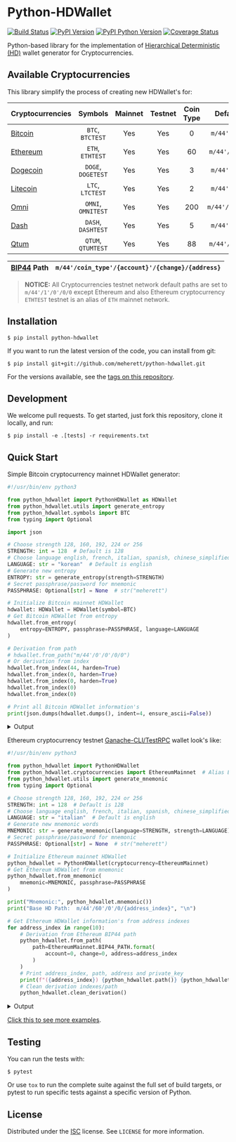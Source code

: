 # Python-HDWallet

[![Build Status](https://travis-ci.org/meherett/python-hdwallet.svg?branch=master)](https://travis-ci.org/meherett/python-hdwallet?branch=master)
[![PyPI Version](https://img.shields.io/pypi/v/python-hdwallet.svg?color=blue)](https://pypi.org/project/python-hdwallet)
[![PyPI Python Version](https://img.shields.io/pypi/pyversions/python-hdwallet.svg)](https://pypi.org/project/python-hdwallet)
[![Coverage Status](https://coveralls.io/repos/github/meherett/python-hdwallet/badge.svg?branch=master)](https://coveralls.io/github/meherett/python-hdwallet?branch=master)

Python-based library for the implementation of [Hierarchical Deterministic (HD)](https://github.com/bitcoin/bips/blob/master/bip-0032.mediawiki) wallet generator for Cryptocurrencies.

## Available Cryptocurrencies

This library simplify the process of creating new HDWallet's for:

| Cryptocurrencies                                         | Symbols             | Mainnet | Testnet | Coin Type | Default Paths       |
| :------------------------------------------------------- | :-----------------: | :-----: | :-----: | :-------: | :-----------------: |
| [Bitcoin](https://github.com/bitcoin/bitcoin)            |  `BTC`, `BTCTEST`   | Yes     | Yes     | 0         | `m/44'/0'/0'/0/0`   |
| [Ethereum](https://github.com/ethereum/go-ethereum)      |  `ETH`, `ETHTEST`   | Yes     | Yes     | 60        | `m/44'/60'/0'/0/0`  |
| [Dogecoin](https://github.com/dogecoin/dogecoin)         |  `DOGE`, `DOGETEST` | Yes     | Yes     | 3         | `m/44'/3'/0'/0/0`   |
| [Litecoin](https://github.com/litecoin-project/litecoin) |  `LTC`, `LTCTEST`   | Yes     | Yes     | 2         | `m/44'/2'/0'/0/0`   |
| [Omni](https://github.com/omnilayer/omnicore)            |  `OMNI`, `OMNITEST` | Yes     | Yes     | 200       | `m/44'/200'/0'/0/0` |
| [Dash](https://github.com/dashpay/dash)                  |  `DASH`, `DASHTEST` | Yes     | Yes     | 5         | `m/44'/5'/0'/0/0`   |
| [Qtum](https://github.com/qtumproject/qtum)              |  `QTUM`, `QTUMTEST` | Yes     | Yes     | 88        | `m/44'/88'/0'/0/0`  |

 [BIP44](https://github.com/bitcoin/bips/blob/master/bip-0044.mediawiki) Path | `m/44'/coin_type'/{account}'/{change}/{address}`
 ---------------------------------------------------------------------------: | :-----------------------------------------------

> **NOTICE:** All Cryptocurrencies testnet network default paths are set to `m/44'/1'/0'/0/0` except Ethereum and also Ethereum cryptocurrency `ETHTEST` testnet is an alias of `ETH` mainnet network.

## Installation

```
$ pip install python-hdwallet
```

If you want to run the latest version of the code, you can install from git:

```
$ pip install git+git://github.com/meherett/python-hdwallet.git
```

For the versions available, see the [tags on this repository](https://github.com/meherett/python-hdwallet/tags).

## Development

We welcome pull requests. To get started, just fork this repository, clone it locally, and run:

```
$ pip install -e .[tests] -r requirements.txt
```

## Quick Start

Simple Bitcoin cryptocurrency mainnet HDWallet generator:

```python
#!/usr/bin/env python3

from python_hdwallet import PythonHDWallet as HDWallet
from python_hdwallet.utils import generate_entropy
from python_hdwallet.symbols import BTC
from typing import Optional

import json

# Choose strength 128, 160, 192, 224 or 256
STRENGTH: int = 128  # Default is 128
# Choose language english, french, italian, spanish, chinese_simplified, chinese_traditional, japanese or korean
LANGUAGE: str = "korean"  # Default is english
# Generate new entropy
ENTROPY: str = generate_entropy(strength=STRENGTH)
# Secret passphrase/password for mnemonic
PASSPHRASE: Optional[str] = None  # str("meherett")

# Initialize Bitcoin mainnet HDWallet
hdwallet: HDWallet = HDWallet(symbol=BTC)
# Get Bitcoin HDWallet from entropy
hdwallet.from_entropy(
    entropy=ENTROPY, passphrase=PASSPHRASE, language=LANGUAGE
)

# Derivation from path
# hdwallet.from_path("m/44'/0'/0'/0/0")
# Or derivation from index
hdwallet.from_index(44, harden=True)
hdwallet.from_index(0, harden=True)
hdwallet.from_index(0, harden=True)
hdwallet.from_index(0)
hdwallet.from_index(0)

# Print all Bitcoin HDWallet information's
print(json.dumps(hdwallet.dumps(), indent=4, ensure_ascii=False))
```

<details>
  <summary>Output</summary><br/>

```json5
{
    "cryptocurrency": "Bitcoin",
    "symbol": "BTC",
    "network": "mainnet",
    "entropy": "e79e3c68ec0fd87a1fb4289724e2f607",
    "mnemonic": "페인트 할인 궁극적 최종 효율적 모습 실례 안방 오직 냉동 정말 고급",
    "language": "korean",
    "passphrase": null,
    "seed": "f134313acb31294a7ab9a931106390fc14af858aea142cafcb0c75077436c07964e81269a1e700c0593da0d844de64c0cb2b3fbbe722f4ae0fd105c788bea6ad",
    "root_xprivate_key": "xprv9s21ZrQH143K324MxoQyDscpGqomWQtxkrr5v98GjfrTs2tkLq5RDYqxAjck9dRKfnPNFDoFqStXjd1bQDAY5BaX67DuscMAgd41fjQwAdX",
    "root_xpublic_key": "xpub661MyMwAqRbcFW8q4pwyb1ZYpseFuscp85mgiXXtJ1PSjqDttNPfmMAS217EJP7gQMRK3SUwzsxsqC3a4Bw26WptqcZJZ1oTZCzPPfhT44N",
    "xprivate_key": "xprvA2cCSUDr4fqf3UDgmr4hFCKoeNeQRrnYDqBtCcVYbLbLBfaAFUUiufrJ3HjZwDRChhPGYZQVRvscgj6WjEq8DJnvmREaBfji3jt69QQa9MN",
    "xpublic_key": "xpub6FbYqykju3PxFxJ9ssbhcLGYCQUtqKWPb47UzzuA9g8K4TuJo1nyTUAmtYGEwRmykqvdbHSogUBmmtWt67ppVa1MKf2FZELaZtdSZC2oxEo",
    "uncompressed": "5403e9ec33b1a4eba028cc5ce65bc783c4a69e7e5eac2d6b7e0b3f3ecf429e908678d0584b5a175c13234289c7419c27650d362a98010cf1a884817296033b84",
    "compressed": "025403e9ec33b1a4eba028cc5ce65bc783c4a69e7e5eac2d6b7e0b3f3ecf429e90",
    "chain_code": "2d99e2234657dfbf423b09b89f2431fbef32aa80e231fa7ca879f35b852a00a4",
    "private_key": "961384849e0aefd7e7fd90a5757b6f10a02e2ef02f488244dc48ec6cae8b8d48",
    "public_key": "025403e9ec33b1a4eba028cc5ce65bc783c4a69e7e5eac2d6b7e0b3f3ecf429e90",
    "wif": "L2FSSfvrrcwJXp8M5ACdXk3VQyfqHsa8ct2jH29mmV2RfbnMtSq9",
    "identifier": "61e3b1f3044374c5f54294f4cfcfeaede2eedf83",
    "finger_print": "61e3b1f3",
    "path": "m/44'/0'/0'/0/0",
    "address": "19vbK9Cqoqc9otknvGP6jmLxXkFigZAdrQ"
}
```
</details>

Ethereum cryptocurrency testnet [Ganache-CLI/TestRPC](https://github.com/trufflesuite/ganache-cli) wallet look's like:

```python
#!/usr/bin/env python3

from python_hdwallet import PythonHDWallet
from python_hdwallet.cryptocurrencies import EthereumMainnet  # Alias EthereumTestnet
from python_hdwallet.utils import generate_mnemonic
from typing import Optional

# Choose strength 128, 160, 192, 224 or 256
STRENGTH: int = 128  # Default is 128
# Choose language english, french, italian, spanish, chinese_simplified, chinese_traditional, japanese or korean
LANGUAGE: str = "italian"  # Default is english
# Generate new mnemonic words
MNEMONIC: str = generate_mnemonic(language=STRENGTH, strength=LANGUAGE)
# Secret passphrase/password for mnemonic
PASSPHRASE: Optional[str] = None  # str("meherett")

# Initialize Ethereum mainnet HDWallet
python_hdwallet = PythonHDWallet(cryptocurrency=EthereumMainnet)
# Get Ethereum HDWallet from mnemonic
python_hdwallet.from_mnemonic(
    mnemonic=MNEMONIC, passphrase=PASSPHRASE
)

print("Mnemonic:", python_hdwallet.mnemonic())
print("Base HD Path:  m/44'/60'/0'/0/{address_index}", "\n")

# Get Ethereum HDWallet information's from address indexes
for address_index in range(10):
    # Derivation from Ethereum BIP44 path
    python_hdwallet.from_path(
        path=EthereumMainnet.BIP44_PATH.format(
            account=0, change=0, address=address_index
        )
    )
    # Print address_index, path, address and private_key
    print(f"({address_index}) {python_hdwallet.path()} {python_hdwallet.address()} 0x{python_hdwallet.private_key()}")
    # Clean derivation indexes/path
    python_hdwallet.clean_derivation()
```

<details>
  <summary>Output</summary><br/>

```shell script
Mnemonic: obvious private cheap artwork cradle alone useless trust globe home scrub receive
Base HD Path:  m/44'/60'/0'/0/{address_index} 

(0) m/44'/60'/0'/0/0 0x03F3aFCA8d7F8D947FCb3de008053A7d22Ff44c9 0xa40e21e99464006be1f00146be864fb7ff4dfcfe2d7b8f3450edc778db9af462
(1) m/44'/60'/0'/0/1 0x9e68BDDe22BEfBc027133415DE5a9d8091c80AAa 0x9db6c57bb27260442e7741982f57eaf0d3dbabbd5d0cf44012f140212068dd24
(2) m/44'/60'/0'/0/2 0x973D9c9173bf927c8E9dC4c7d0371ea4278baD7C 0x59b6c9c20b7bb02a168256963e7cc96deca3499b290b14b26254e815956bca7a
(3) m/44'/60'/0'/0/3 0x40498150AAfC4359db68Ecf3c9086f357772691a 0x2f0173d5592e7193f6a08217dbbc3e1daadbc6fece37a199cef213bd5e0984c3
(4) m/44'/60'/0'/0/4 0x7493373d186A4C24f66cf519dA8837686b8817e8 0xb5293b9bea3a9a4fdfec54b07b128fc47ddbbe1ca9b9c036dd8a1905b4b74a5d
(5) m/44'/60'/0'/0/5 0x8Db556BBD5baaBc51EAbFbE5F3E621113435779c 0xc5093d734e2b3d045a546c4af6567dc7ae3a8ea597b3aa00e740886495797044
(6) m/44'/60'/0'/0/6 0x581dFbFB6705274D49c91Badef09d94134d81bDc 0xcf2e664d33fd18e8e64b4c5b19e1351f8d77f5e9e3836d2f40dad81dfb56e118
(7) m/44'/60'/0'/0/7 0x39Da3993353e83B71C677695717963757B138BB7 0x0442f8a12c3e47fc279b6fd5b9f3cc3d1dba1acb648ffd80742f728aaf4745fb
(8) m/44'/60'/0'/0/8 0x88DFf10366547EF5C27fdBb22D476198e5a021E4 0x1bc73d9763b6ec48652137cc18adc0c8302ff3c44eabeaf7aca8ceaa2634a42f
(9) m/44'/60'/0'/0/9 0x196D893126fDA7f433fD0A5F49855D031C54f8D4 0xc72b824601bcb1088a62c09b7bc5c14c63a69de1fcfe5bb39eb3f6524f322522
```
</details>

[Click this to see more examples](https://github.com/meherett/python-hdwallet/blob/master/examples).

## Testing

You can run the tests with:

```
$ pytest
```

Or use `tox` to run the complete suite against the full set of build targets, or pytest to run specific 
tests against a specific version of Python.

## License

Distributed under the [ISC](https://github.com/meherett/python-hdwallet/blob/master/LICENSE) license. See ``LICENSE`` for more information.
